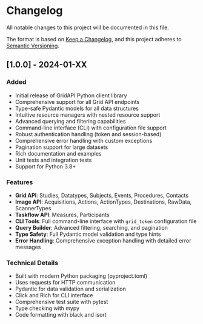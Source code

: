 # Changelog

All notable changes to this project will be documented in this file.

The format is based on [Keep a Changelog](https://keepachangelog.com/en/1.0.0/),
and this project adheres to [Semantic Versioning](https://semver.org/spec/v2.0.0.html).

## [1.0.0] - 2024-01-XX

### Added
- Initial release of GridAPI Python client library
- Comprehensive support for all Grid API endpoints
- Type-safe Pydantic models for all data structures
- Intuitive resource managers with nested resource support
- Advanced querying and filtering capabilities
- Command-line interface (CLI) with configuration file support
- Robust authentication handling (token and session-based)
- Comprehensive error handling with custom exceptions
- Pagination support for large datasets
- Rich documentation and examples
- Unit tests and integration tests
- Support for Python 3.8+

### Features
- **Grid API**: Studies, Datatypes, Subjects, Events, Procedures, Contacts
- **Image API**: Acquisitions, Actions, ActionTypes, Destinations, RawData, ScannerTypes
- **Taskflow API**: Measures, Participants
- **CLI Tools**: Full command-line interface with `grid_token` configuration file
- **Query Builder**: Advanced filtering, searching, and pagination
- **Type Safety**: Full Pydantic model validation and type hints
- **Error Handling**: Comprehensive exception handling with detailed error messages

### Technical Details
- Built with modern Python packaging (pyproject.toml)
- Uses requests for HTTP communication
- Pydantic for data validation and serialization
- Click and Rich for CLI interface
- Comprehensive test suite with pytest
- Type checking with mypy
- Code formatting with black and isort
